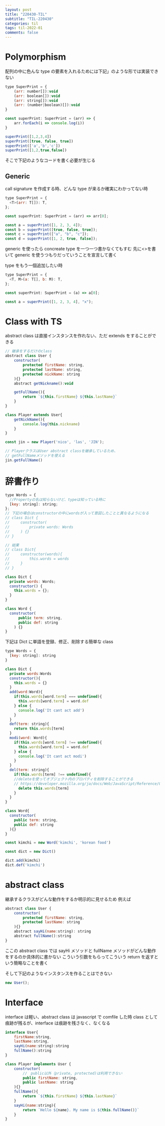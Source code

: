 ```yaml
---
layout: post
title: "220430-TIL"
subtitle: "TIL-220430"
categories: til
tags: til-2022-01
comments: false
---
```


# Polymorphism

配列の中に色んな type の要素を入れるためには下記」のような形では実装できない

```js
type SuperPrint = {
    (arr: number[]):void
    (arr: boolean[]):void
    (arr: string[]):void
    (arr: (number|boolean)[]):void
}

const superPrint: SuperPrint = (arr) => {
    arr.forEach(i => console.log(i))
}

superPrint([1,2,3,4])
superPrint([true, false, true])
superPrint(['a','b','c'])
superPrint([1,2,true,false])
```

そこで下記のようなコードを書く必要が生じる

## Generic

call signature を作成する時、どんな type が来るか確実にわかってない時

```js
type SuperPrint = {
  <T>(arr: T[]): T,
};

const superPrint: SuperPrint = (arr) => arr[0];

const a = superPrint([1, 2, 3, 4]);
const b = superPrint([true, false, true]);
const c = superPrint(["a", "b", "c"]);
const d = superPrint([1, 2, true, false]);
```

generic を使ったら concreate type を一つ一つ書かなくてもすむ
先に<>を書いて generic を使うつもりだっていうことを宣言して書く

type をもう一個追加したい時

```js
type SuperPrint = {
  <T, M>(a: T[], b: M): T,
};

const superPrint: SuperPrint = (a) => a[0];

const a = superPrint([1, 2, 3, 4], "x");
```

# Class with TS

abstract class は直接インスタンスを作れない、ただ extends をすることができる

```js
// 継承をするだけのclass
abstract class User {
    constructor(
        protected firstName: string,
        protected lastName: string,
        protected nickName: string
    ){}
    abstract getNickname():void

    getFullName(){
        return `${this.firstName} ${this.lastName}`
    }
}

class Player extends User{
    getNickName(){
        console.log(this.nickname)
    }
}

const jin = new Player('nico', 'las', 'JIN');

// PlayerクラスはUser abstract classを継承しているため、
// getFullNameメソッドを使える
jin.getFullName()
```

# 辞書作り

```js
type Words = {
  //Propertyの名は知らないけど、typeは知っている時に
  [key: string]: string;
};
// 下記の場合はconstructorの中にwordsが入って意図したことと異なるようになる
// class Dict {
//     constructor(
//         private words: Words
//     ) {}
// }

// 結果
// class Dict{
//     constructor(words){
//         this.words = words
//     }
// }

class Dict {
  private words: Words;
  constructor() {
    this.words = {};
  }
}

class Word {
  constructor(
      public term: string,
      public def: string
    ) {}
}
```

下記は Dict に単語を登録、修正、削除する簡単な class

```js
type Words = {
  [key: string]: string
}

class Dict {
  private words:Words
  constructor(){
    this.words = {}
  }
  add(word:Word){
    if(this.words[word.term] === undefined){
      this.words[word.term] = word.def
    } else {
      console.log('It cant act add')
    }
  }
  def(term: string){
    return this.words[term]
  }
  modi(word: Word){
    if(this.words[word.term] !== undefined){
      this.words[word.term] = word.def
    } else {
      console.log('It cant act modi')
    }
  }
  del(term: string){
    if(this.words[term] !== undefined){
    //deleteを使ってオブジェクト内のプロパティを削除することができる
    // https://developer.mozilla.org/ja/docs/Web/JavaScript/Reference/Operators/delete
      delete this.words[term]
    }
  }
}

class Word{
  constructor(
    public term: string,
    public def: string
  ){}
}

const kimchi = new Word('kimchi', 'korean food')

const dict = new Dict()

dict.add(kimchi)
dict.def('kimchi')
```

# abstract class

継承するクラスがどんな動作をするか明示的に見せるため
例えば

```js
abstract class User {
    constructor(
        protected firstName: string,
        protected lastName: string
    ){}
    abstract sayHi(name:string): string
    abstract fullName():string
}
```

ここの abstract class では sayHi メソッドと fullName メソッドがどんな動作をするのか具体的に書かない
こういう引数をもらってこういう return を返すという簡略なことを書く

そして下記のようなインスタンスを作ることはできない

```js
new User();
```

# Interface

interface は軽い、abstract class は javascript で comfile した時 class として痕跡が残るが、interface は痕跡を残さなく、なくなる

```js
interface User{
    firstName:string,
    lastName:string,
    sayHi(name:string):string
    fullName():string
}

class Player implements User {
    constructor(
        //　public以外（private, protected)は利用できない
        public firstName: string,
        public lastName: string
    ){}
    fullName(){
        return `${this.firstName} ${this.lastName}`
    }
    sayHi(name:string){
        return `Hello ${name}. My name is ${this.fullName()}`
    }
}
```

